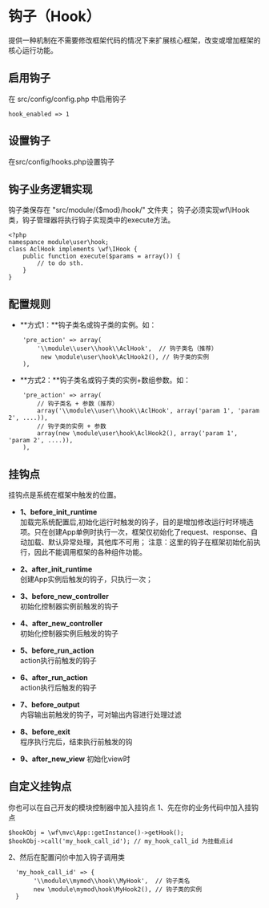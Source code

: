 钩子（Hook）
========================
提供一种机制在不需要修改框架代码的情况下来扩展核心框架，改变或增加框架的核心运行功能。

启用钩子
------------------
在 src/config/config.php 中启用钩子
```
hook_enabled => 1
```
设置钩子
------------------
在src/config/hooks.php设置钩子

钩子业务逻辑实现
------------------
钩子类保存在 "src/module/{$mod}/hook/" 文件夹；
钩子必须实现wf\IHook类，钩子管理器将执行钩子实现类中的execute方法。
```
<?php
namespance module\user\hook;
class AclHook implements \wf\IHook {
    public function execute($params = array()) {
        // to do sth.
    }
}
```

配置规则
----------------
 * **方式1：**钩子类名或钩子类的实例。如：
```
    'pre_action' => array(
        '\\module\\user\\hook\\AclHook',  // 钩子类名（推荐）
         new \module\user\hook\AclHook2(), // 钩子类的实例
    ),
```

 * **方式2：**钩子类名或钩子类的实例+数组参数。如：
```
    'pre_action' => array(
        // 钩子类名 + 参数（推荐）
        array('\\module\\user\\hook\\AclHook', array('param 1', 'param 2', ....)), 
        // 钩子类的实例 + 参数
        array(new \module\user\hook\AclHook2(), array('param 1', 'param 2', ....)), 
    ),
```

挂钩点
------------------
挂钩点是系统在框架中触发的位置。
 
 * **1、before_init_runtime**   
   加载完系统配置后,初始化运行时触发的钩子，目的是增加修改运行时环境选项。只在创建App单例时执行一次，框架仅初始化了request、response、自动加载、默认异常处理，其他库不可用；
   注意：这里的钩子在框架初始化前执行，因此不能调用框架的各种组件功能。
   
 * **2、after_init_runtime**   
   创建App实例后触发的钩子，只执行一次； 

 * **3、before_new_controller**   
   初始化控制器实例前触发的钩子

 * **4、after_new_controller**   
   初始化控制器实例后触发的钩子

 * **5、before_run_action**   
   action执行前触发的钩子

 * **6、after_run_action**   
   action执行后触发的钩子

 * **7、before_output**   
   内容输出前触发的钩子，可对输出内容进行处理过滤

 * **8、before_exit**   
   程序执行完后，结束执行前触发的钩

 * **9、after_new_view**
   初始化view时

自定义挂钩点
--------------
你也可以在自己开发的模块控制器中加入挂钩点
1、先在你的业务代码中加入挂钩点
```
$hookObj = \wf\mvc\App::getInstance()->getHook();
$hookObj->call('my_hook_call_id'); // my_hook_call_id 为挂载点id
```

2、然后在配置问价中加入钩子调用类
```
  'my_hook_call_id' => {
       '\\module\\mymod\\hook\\MyHook',  // 钩子类名
       new \module\mymod\hook\MyHook2(), // 钩子类的实例
  }
```